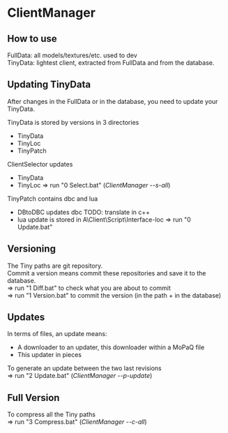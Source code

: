 # ClientManager

## How to use

FullData: all models/textures/etc. used to dev  
TinyData: lightest client, extracted from FullData and from the database.

## Updating TinyData

After changes in the FullData or in the database, you need to update your TinyData.

TinyData is stored by versions in 3 directories
+ TinyData
+ TinyLoc
+ TinyPatch

ClientSelector updates
+ TinyData
+ TinyLoc
=> run "0 Select.bat" (*ClientManager --s-all*)

TinyPatch contains dbc and lua
+ DBtoDBC updates dbc TODO: translate in c++
+ lua update is stored in A\Client\Script\Interface-loc
=> run "0 Update.bat"

## Versioning

The Tiny paths are git repository.  
Commit a version means commit these repositories and save it to the database.  
=> run "1 Diff.bat" to check what you are about to commit  
=> run "1 Version.bat" to commit the version (in the path + in the database)

## Updates

In terms of files, an update means:
+ A downloader to an updater, this downloader within a MoPaQ file
+ This updater in pieces

To generate an update between the two last revisions  
=> run "2 Update.bat" (*ClientManager --p-update*)

## Full Version

To compress all the Tiny paths  
=> run "3 Compress.bat" (*ClientManager --c-all*)
